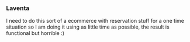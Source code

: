 ### Laventa
I need to do this sort of a ecommerce with reservation stuff for a one time situation so I am doing it using as little time as possible, the result is functional but horrible :)
